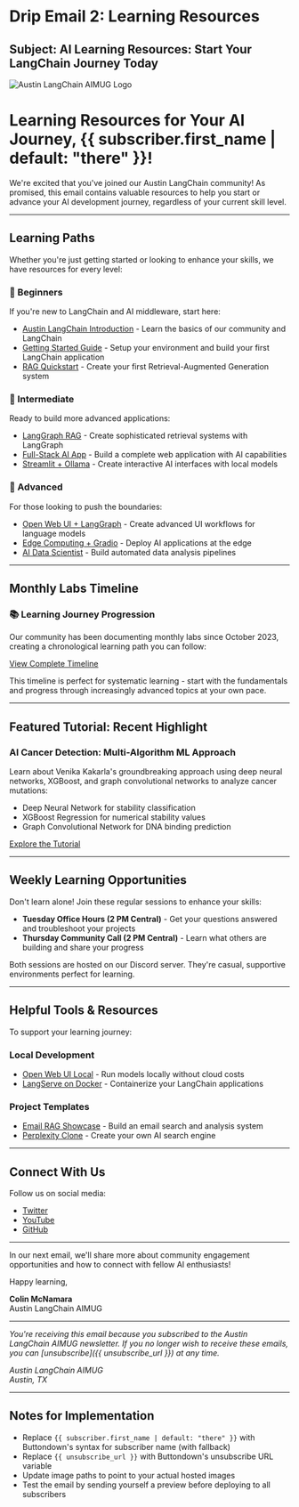# Drip Email 2: Learning Resources

## Subject: AI Learning Resources: Start Your LangChain Journey Today

![Austin LangChain AIMUG Logo](https://aimug.org/static/email-assets/logo/austin-langchain-email.png)

# Learning Resources for Your AI Journey, {{ subscriber.first_name | default: "there" }}!

We're excited that you've joined our Austin LangChain community! As promised, this email contains valuable resources to help you start or advance your AI development journey, regardless of your current skill level.

---

## Learning Paths

Whether you're just getting started or looking to enhance your skills, we have resources for every level:

### 🌱 Beginners
If you're new to LangChain and AI middleware, start here:

- [Austin LangChain Introduction](https://aimug.org/docs/Austin-LangChain-AIMUG-Introduction) - Learn the basics of our community and LangChain
- [Getting Started Guide](https://aimug.org/docs/getting-started) - Setup your environment and build your first LangChain application
- [RAG Quickstart](https://aimug.org/docs/nov-2023/rag-quickstart) - Create your first Retrieval-Augmented Generation system

### 🚀 Intermediate
Ready to build more advanced applications:

- [LangGraph RAG](https://aimug.org/docs/feb-2024/langgraph-rag) - Create sophisticated retrieval systems with LangGraph
- [Full-Stack AI App](https://aimug.org/docs/jan-2025/full-stack-ai-app) - Build a complete web application with AI capabilities
- [Streamlit + Ollama](https://aimug.org/docs/mar-2024/streamlit-ollama) - Create interactive AI interfaces with local models

### 🔬 Advanced
For those looking to push the boundaries:

- [Open Web UI + LangGraph](https://aimug.org/docs/nov-2024/openwebui-langgraph) - Create advanced UI workflows for language models
- [Edge Computing + Gradio](https://aimug.org/docs/dec-2024/gradio-edge-computing-lab) - Deploy AI applications at the edge
- [AI Data Scientist](https://aimug.org/docs/may-2024/ai-data-scientist) - Build automated data analysis pipelines

---

## Monthly Labs Timeline

### 📚 Learning Journey Progression

Our community has been documenting monthly labs since October 2023, creating a chronological learning path you can follow:

[View Complete Timeline](https://aimug.org/labs_by_month)

This timeline is perfect for systematic learning - start with the fundamentals and progress through increasingly advanced topics at your own pace.

---

## Featured Tutorial: Recent Highlight

### AI Cancer Detection: Multi-Algorithm ML Approach

Learn about Venika Kakarla's groundbreaking approach using deep neural networks, XGBoost, and graph convolutional networks to analyze cancer mutations:

- Deep Neural Network for stability classification
- XGBoost Regression for numerical stability values
- Graph Convolutional Network for DNA binding prediction

[Explore the Tutorial](https://aimug.org/docs/mar-2025/ai-cancer-detection)

---

## Weekly Learning Opportunities

Don't learn alone! Join these regular sessions to enhance your skills:

- **Tuesday Office Hours (2 PM Central)** - Get your questions answered and troubleshoot your projects
- **Thursday Community Call (2 PM Central)** - Learn what others are building and share your progress

Both sessions are hosted on our Discord server. They're casual, supportive environments perfect for learning.

---

## Helpful Tools & Resources

To support your learning journey:

### Local Development
- [Open Web UI Local](https://aimug.org/docs/jan-2025/open-web-ui-local) - Run models locally without cloud costs
- [LangServe on Docker](https://aimug.org/docs/dec-2023/langserve-on-docker) - Containerize your LangChain applications

### Project Templates
- [Email RAG Showcase](https://aimug.org/docs/oct-2024/email-rag-showcase) - Build an email search and analysis system
- [Perplexity Clone](https://aimug.org/docs/sep-2024/perplexity-clone) - Create your own AI search engine

---

## Connect With Us

Follow us on social media:
- [Twitter](https://twitter.com/AustinLangChain)
- [YouTube](https://www.youtube.com/channel/UC03IXA4KU6hOQ_3YPTbS0ig)
- [GitHub](https://github.com/aimug-org)

---

In our next email, we'll share more about community engagement opportunities and how to connect with fellow AI enthusiasts!

Happy learning,

**Colin McNamara**  
Austin LangChain AIMUG

---

*You're receiving this email because you subscribed to the Austin LangChain AIMUG newsletter. If you no longer wish to receive these emails, you can [unsubscribe]({{ unsubscribe_url }}) at any time.*

*Austin LangChain AIMUG  
Austin, TX*

---

## Notes for Implementation

- Replace `{{ subscriber.first_name | default: "there" }}` with Buttondown's syntax for subscriber name (with fallback)
- Replace `{{ unsubscribe_url }}` with Buttondown's unsubscribe URL variable
- Update image paths to point to your actual hosted images
- Test the email by sending yourself a preview before deploying to all subscribers
